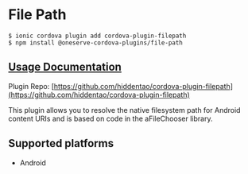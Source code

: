 # File Path

```text
$ ionic cordova plugin add cordova-plugin-filepath
$ npm install @oneserve-cordova-plugins/file-path
```

## [Usage Documentation](https://oneserve.gitbook.io/oneserve-cordova-plugins/plugins/file-path/)

Plugin Repo: [https://github.com/hiddentao/cordova-plugin-filepath](https://github.com/hiddentao/cordova-plugin-filepath)

This plugin allows you to resolve the native filesystem path for Android content URIs and is based on code in the aFileChooser library.

## Supported platforms

* Android

